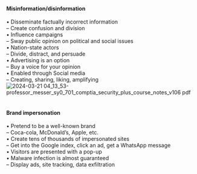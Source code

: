 ####  Misinformation/disinformation  

• Disseminate factually incorrect information  
– Create confusion and division  
• Influence campaigns  
– Sway public opinion on political and social issues  
• Nation-state actors  
– Divide, distract, and persuade  
• Advertising is an option  
– Buy a voice for your opinion  
• Enabled through Social media  
– Creating, sharing, liking, amplifying  
![2024-03-21 04_13_53-professor_messer_sy0_701_comptia_security_plus_course_notes_v106 pdf](https://github.com/0xVoLk/Security-701/assets/100092212/e8c25c8e-e600-4eee-aa90-c66bdfa347c5)  
<br>


####  Brand impersonation  

• Pretend to be a well-known brand  
– Coca-cola, McDonald’s, Apple, etc.  
• Create tens of thousands of impersonated sites  
– Get into the Google index, click an ad, get a WhatsApp message  
• Visitors are presented with a pop-up  
• Malware infection is almost guaranteed  
– Display ads, site tracking, data exfiltration
